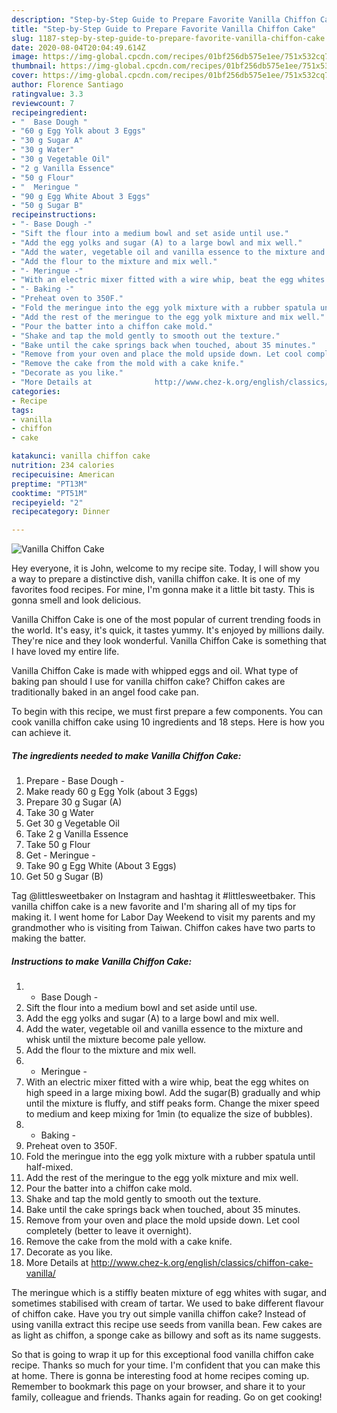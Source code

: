 ```yaml
---
description: "Step-by-Step Guide to Prepare Favorite Vanilla Chiffon Cake"
title: "Step-by-Step Guide to Prepare Favorite Vanilla Chiffon Cake"
slug: 1187-step-by-step-guide-to-prepare-favorite-vanilla-chiffon-cake
date: 2020-08-04T20:04:49.614Z
image: https://img-global.cpcdn.com/recipes/01bf256db575e1ee/751x532cq70/vanilla-chiffon-cake-recipe-main-photo.jpg
thumbnail: https://img-global.cpcdn.com/recipes/01bf256db575e1ee/751x532cq70/vanilla-chiffon-cake-recipe-main-photo.jpg
cover: https://img-global.cpcdn.com/recipes/01bf256db575e1ee/751x532cq70/vanilla-chiffon-cake-recipe-main-photo.jpg
author: Florence Santiago
ratingvalue: 3.3
reviewcount: 7
recipeingredient:
- "  Base Dough "
- "60 g Egg Yolk about 3 Eggs"
- "30 g Sugar A"
- "30 g Water"
- "30 g Vegetable Oil"
- "2 g Vanilla Essence"
- "50 g Flour"
- "  Meringue "
- "90 g Egg White About 3 Eggs"
- "50 g Sugar B"
recipeinstructions:
- "- Base Dough -"
- "Sift the flour into a medium bowl and set aside until use."
- "Add the egg yolks and sugar (A) to a large bowl and mix well."
- "Add the water, vegetable oil and vanilla essence to the mixture and whisk until the mixture become pale yellow."
- "Add the flour to the mixture and mix well."
- "- Meringue -"
- "With an electric mixer fitted with a wire whip, beat the egg whites on high speed in a large mixing bowl. Add the sugar(B) gradually and whip until the mixture is fluffy, and stiff peaks form. Change the mixer speed to medium and keep mixing for 1min (to equalize the size of bubbles)."
- "- Baking -"
- "Preheat oven to 350F."
- "Fold the meringue into the egg yolk mixture with a rubber spatula until half-mixed."
- "Add the rest of the meringue to the egg yolk mixture and mix well."
- "Pour the batter into a chiffon cake mold."
- "Shake and tap the mold gently to smooth out the texture."
- "Bake until the cake springs back when touched, about 35 minutes."
- "Remove from your oven and place the mold upside down. Let cool completely (better to leave it overnight)."
- "Remove the cake from the mold with a cake knife."
- "Decorate as you like."
- "More Details at              http://www.chez-k.org/english/classics/chiffon-cake-vanilla/"
categories:
- Recipe
tags:
- vanilla
- chiffon
- cake

katakunci: vanilla chiffon cake 
nutrition: 234 calories
recipecuisine: American
preptime: "PT13M"
cooktime: "PT51M"
recipeyield: "2"
recipecategory: Dinner

---
```



![Vanilla Chiffon Cake](https://img-global.cpcdn.com/recipes/01bf256db575e1ee/751x532cq70/vanilla-chiffon-cake-recipe-main-photo.jpg)

Hey everyone, it is John, welcome to my recipe site. Today, I will show you a way to prepare a distinctive dish, vanilla chiffon cake. It is one of my favorites food recipes. For mine, I'm gonna make it a little bit tasty. This is gonna smell and look delicious.

Vanilla Chiffon Cake is one of the most popular of current trending foods in the world. It's easy, it's quick, it tastes yummy. It's enjoyed by millions daily. They're nice and they look wonderful. Vanilla Chiffon Cake is something that I have loved my entire life.

Vanilla Chiffon Cake is made with whipped eggs and oil. What type of baking pan should I use for vanilla chiffon cake? Chiffon cakes are traditionally baked in an angel food cake pan.


To begin with this recipe, we must first prepare a few components. You can cook vanilla chiffon cake using 10 ingredients and 18 steps. Here is how you can achieve it.

<!--inarticleads1-->

##### The ingredients needed to make Vanilla Chiffon Cake:

1. Prepare  - Base Dough -
1. Make ready 60 g Egg Yolk (about 3 Eggs)
1. Prepare 30 g Sugar (A)
1. Take 30 g Water
1. Get 30 g Vegetable Oil
1. Take 2 g Vanilla Essence
1. Take 50 g Flour
1. Get  - Meringue -
1. Take 90 g Egg White (About 3 Eggs)
1. Get 50 g Sugar (B)


Tag @littlesweetbaker on Instagram and hashtag it #littlesweetbaker. This vanilla chiffon cake is a new favorite and I&#39;m sharing all of my tips for making it. I went home for Labor Day Weekend to visit my parents and my grandmother who is visiting from Taiwan. Chiffon cakes have two parts to making the batter. 

<!--inarticleads2-->

##### Instructions to make Vanilla Chiffon Cake:

1. - Base Dough -
1. Sift the flour into a medium bowl and set aside until use.
1. Add the egg yolks and sugar (A) to a large bowl and mix well.
1. Add the water, vegetable oil and vanilla essence to the mixture and whisk until the mixture become pale yellow.
1. Add the flour to the mixture and mix well.
1. - Meringue -
1. With an electric mixer fitted with a wire whip, beat the egg whites on high speed in a large mixing bowl. Add the sugar(B) gradually and whip until the mixture is fluffy, and stiff peaks form. Change the mixer speed to medium and keep mixing for 1min (to equalize the size of bubbles).
1. - Baking -
1. Preheat oven to 350F.
1. Fold the meringue into the egg yolk mixture with a rubber spatula until half-mixed.
1. Add the rest of the meringue to the egg yolk mixture and mix well.
1. Pour the batter into a chiffon cake mold.
1. Shake and tap the mold gently to smooth out the texture.
1. Bake until the cake springs back when touched, about 35 minutes.
1. Remove from your oven and place the mold upside down. Let cool completely (better to leave it overnight).
1. Remove the cake from the mold with a cake knife.
1. Decorate as you like.
1. More Details at              http://www.chez-k.org/english/classics/chiffon-cake-vanilla/


The meringue which is a stiffly beaten mixture of egg whites with sugar, and sometimes stabilised with cream of tartar. We used to bake different flavour of chiffon cake. Have you try out simple vanilla chiffon cake? Instead of using vanilla extract this recipe use seeds from vanilla bean. Few cakes are as light as chiffon, a sponge cake as billowy and soft as its name suggests. 

So that is going to wrap it up for this exceptional food vanilla chiffon cake recipe. Thanks so much for your time. I'm confident that you can make this at home. There is gonna be interesting food at home recipes coming up. Remember to bookmark this page on your browser, and share it to your family, colleague and friends. Thanks again for reading. Go on get cooking!
